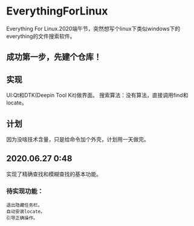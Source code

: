 # EverythingForLinux
Everything For Linux.2020端午节，突然想写个linux下类似windows下的everything的文件搜索软件。

## 成功第一步，先建个仓库！

## 实现
UI:Qt和DTK(Deepin Tool Kit)做界面。
搜索算法：没有算法，直接调用find和locate。

## 计划
因为没啥技术含量，只是给命令加个外壳，计划用一天做完。

## 2020.06.27 0:48
实现了精确查找和模糊查找的基本功能。

### 待实现功能：
    退出隐藏任务栏。
    自动安装locate。
    引导正确操作。
